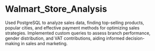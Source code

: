 # Walmart_Store_Analysis

Used PostgreSQL to analyze sales data, finding top-selling products, popular cities, and effective payment methods for optimizing sales strategies. Implemented custom queries to assess branch performance, gender distribution, and VAT contributions, aiding informed decision-making in sales and marketing.
